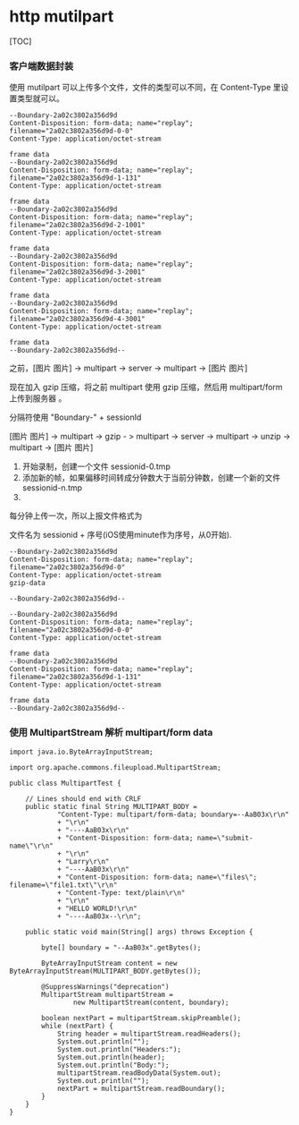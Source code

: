 # http mutilpart  

[TOC]

### 客户端数据封装



使用 mutilpart 可以上传多个文件，文件的类型可以不同，在 Content-Type 里设置类型就可以。

```
--Boundary-2a02c3802a356d9d
Content-Disposition: form-data; name="replay"; filename="2a02c3802a356d9d-0-0"
Content-Type: application/octet-stream

frame data
--Boundary-2a02c3802a356d9d
Content-Disposition: form-data; name="replay"; filename="2a02c3802a356d9d-1-131"
Content-Type: application/octet-stream

frame data
--Boundary-2a02c3802a356d9d
Content-Disposition: form-data; name="replay"; filename="2a02c3802a356d9d-2-1001"
Content-Type: application/octet-stream

frame data
--Boundary-2a02c3802a356d9d
Content-Disposition: form-data; name="replay"; filename="2a02c3802a356d9d-3-2001"
Content-Type: application/octet-stream

frame data
--Boundary-2a02c3802a356d9d
Content-Disposition: form-data; name="replay"; filename="2a02c3802a356d9d-4-3001"
Content-Type: application/octet-stream

frame data
--Boundary-2a02c3802a356d9d--
```



之前，[图片 图片] -> multipart -> server -> multipart  -> [图片 图片]

现在加入 gzip 压缩，将之前 multipart 使用 gzip 压缩，然后用 multipart/form 上传到服务器 。

分隔符使用 "Boundary-" + sessionId

[图片 图片] -> multipart  -> gzip - > multipart -> server -> multipart -> unzip -> multipart  -> [图片 图片]



1. 开始录制，创建一个文件 sessionid-0.tmp
2. 添加新的帧，如果偏移时间转成分钟数大于当前分钟数，创建一个新的文件 sessionid-n.tmp
3. 

每分钟上传一次，所以上报文件格式为

文件名为 sessionid + 序号(iOS使用minute作为序号，从0开始).



```
--Boundary-2a02c3802a356d9d
Content-Disposition: form-data; name="replay"; filename="2a02c3802a356d9d-0"
Content-Type: application/octet-stream
gzip-data

--Boundary-2a02c3802a356d9d--
```

```
--Boundary-2a02c3802a356d9d
Content-Disposition: form-data; name="replay"; filename="2a02c3802a356d9d-0-0"
Content-Type: application/octet-stream

frame data
--Boundary-2a02c3802a356d9d
Content-Disposition: form-data; name="replay"; filename="2a02c3802a356d9d-1-131"
Content-Type: application/octet-stream

frame data
--Boundary-2a02c3802a356d9d--
```









### 使用 MultipartStream 解析 multipart/form data



```
import java.io.ByteArrayInputStream;

import org.apache.commons.fileupload.MultipartStream;

public class MultipartTest {

    // Lines should end with CRLF
    public static final String MULTIPART_BODY =
            "Content-Type: multipart/form-data; boundary=--AaB03x\r\n"
            + "\r\n"
            + "----AaB03x\r\n"
            + "Content-Disposition: form-data; name=\"submit-name\"\r\n"
            + "\r\n"
            + "Larry\r\n"
            + "----AaB03x\r\n"
            + "Content-Disposition: form-data; name=\"files\"; filename=\"file1.txt\"\r\n"
            + "Content-Type: text/plain\r\n"
            + "\r\n"
            + "HELLO WORLD!\r\n"
            + "----AaB03x--\r\n";

    public static void main(String[] args) throws Exception {

        byte[] boundary = "--AaB03x".getBytes();

        ByteArrayInputStream content = new ByteArrayInputStream(MULTIPART_BODY.getBytes());

        @SuppressWarnings("deprecation")
        MultipartStream multipartStream =
                new MultipartStream(content, boundary);

        boolean nextPart = multipartStream.skipPreamble();
        while (nextPart) {
            String header = multipartStream.readHeaders();
            System.out.println("");
            System.out.println("Headers:");
            System.out.println(header);
            System.out.println("Body:");
            multipartStream.readBodyData(System.out);
            System.out.println("");
            nextPart = multipartStream.readBoundary();
        }
    }
}
```

